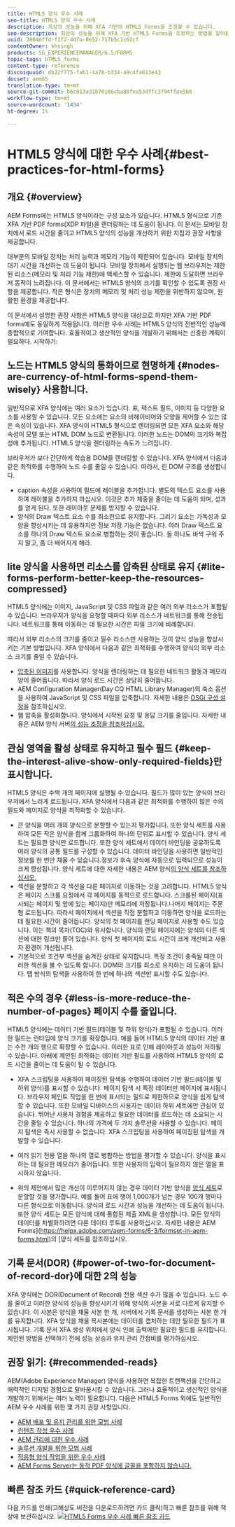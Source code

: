 ```yaml
---
title: HTML5 양식 우수 사례
seo-title: HTML5 양식 우수 사례
description: 최상의 성능을 위해 XFA 기반의 HTML5 Forms을 조정할 수 있습니다.
seo-description: 최상의 성능을 위해 XFA 기반 HTML5 Forms을 조정하는 방법을 알아봅니다.
uuid: 3804effd-f1f2-4d7a-8e52-717b5c1c62cf
contentOwner: khsingh
products: SG_EXPERIENCEMANAGER/6.5/FORMS
topic-tags: hTML5_forms
content-type: reference
discoiquuid: db22f775-fab1-4a78-b334-a9c4fa613e43
docset: aem65
translation-type: tm+mt
source-git-commit: b6c013a31b70166cba80fea53dffc3794ffee5b8
workflow-type: tm+mt
source-wordcount: '1434'
ht-degree: 1%

---
```



# HTML5 양식에 대한 우수 사례{#best-practices-for-html-forms}

## 개요 {#overview}

AEM Forms에는 HTML5 양식이라는 구성 요소가 있습니다. HTML5 형식으로 기존 XFA 기반 PDF forms(XDP 파일)을 렌더링하는 데 도움이 됩니다. 이 문서는 모바일 장치에서 로드 시간을 줄이고 HTML5 양식의 성능을 개선하기 위한 지침과 권장 사항을 제공합니다.

대부분의 모바일 장치는 처리 능력과 메모리 기능이 제한되어 있습니다. 모바일 장치의 대기 시간을 개선하는 데 도움이 됩니다. 모바일 장치에서 실행되는 웹 브라우저는 제한된 리소스(메모리 및 처리 기능 제한)에 액세스할 수 있습니다. 제한에 도달하면 브라우저 동작이 느려집니다. 이 문서에서는 HTML5 양식의 크기를 확인할 수 있도록 권장 사항을 제공합니다. 작은 형식은 장치의 메모리 및 처리 성능 제한을 위반하지 않으며, 원활한 환경을 제공합니다.

이 문서에서 설명한 권장 사항은 HTML5 양식을 대상으로 하지만 XFA 기반 PDF forms에도 동일하게 적용됩니다. 이러한 우수 사례는 HTML5 양식의 전반적인 성능에 종합적으로 기여합니다. 효율적이고 생산적인 양식을 개발하기 위해서는 신중한 계획이 필요하다. 시작하기:

## 노드는 HTML5 양식의 통화이므로 현명하게 {#nodes-are-currency-of-html-forms-spend-them-wisely} 사용합니다.

일반적으로 XFA 양식에는 여러 요소가 있습니다. 표, 텍스트 필드, 이미지 등 다양한 요소를 사용할 수 있습니다. 모든 요소에는 요소의 비헤이비어와 모양을 제어할 수 있는 많은 속성이 있습니다. XFA 양식이 HTML5 형식으로 렌더링되면 모든 XFA 요소와 해당 속성이 모델 또는 HTML DOM 노드로 변환됩니다. 이러한 노드는 DOM의 크기와 복잡성에 추가됩니다. HTML5 양식을 렌더링하는 속도가 느려집니다.

브라우저가 보다 간단하게 학습용 DOM을 렌더링할 수 있습니다. XFA 양식에서 다음과 같은 최적화를 수행하여 노드 수를 줄일 수 있습니다. 따라서, 린 DOM 구조를 생성합니다.

* caption 속성을 사용하여 필드에 레이블을 추가합니다. 별도의 텍스트 요소를 사용하여 레이블을 추가하지 마십시오. 이것은 추가 체중을 줄이는 데 도움이 되며, 성과를 얻게 된다. 또한 레이아웃 문제를 방지할 수 있습니다.
* 양식의 Draw 텍스트 요소 수를 최소한으로 유지합니다. 그리기 요소는 가독성과 모양을 향상시키는 데 유용하지만 정보 저장 기능은 없습니다. 여러 Draw 텍스트 요소를 하나의 Draw 텍스트 요소로 병합하는 것이 좋습니다. 돌 하나도 바싹 구워 주지 말고, 좀 더 배어지게 해라.

## lite 양식을 사용하면 리소스를 압축된 상태로 유지 {#lite-forms-perform-better-keep-the-resources-compressed}

HTML5 양식에는 이미지, JavaScript 및 CSS 파일과 같은 여러 외부 리소스가 포함될 수 있습니다. 브라우저가 양식을 요청할 때마다 외부 리소스가 네트워크를 통해 전송됩니다. 네트워크를 통해 이동하는 데 필요한 시간은 파일 크기에 비례합니다.

따라서 외부 리소스의 크기를 줄이고 필수 리소스만 사용하는 것이 양식 성능을 향상시키는 기본 방법입니다. XFA 양식에서 다음과 같은 최적화를 수행하여 양식의 외부 리소스 크기를 줄일 수 있습니다.

* [압축된 이미지](/help/assets/best-practices-for-optimizing-the-quality-of-your-images.md)를 사용합니다. 양식을 렌더링하는 데 필요한 네트워크 활동과 메모리 양이 줄어듭니다. 따라서 양식 로드 시간은 상당히 줄어듭니다.
* AEM Configuration Manager(Day CQ HTML Library Manager)의 축소 옵션을 사용하여 JavaScript 및 CSS 파일을 압축합니다. 자세한 내용은 [OSGi 구성 설정](/help/sites-deploying/osgi-configuration-settings.md)을 참조하십시오.
* 웹 압축을 활성화합니다. 양식에서 시작된 요청 및 응답 크기를 줄입니다. 자세한 내용은 AEM 양식 서버[의 성능 조정을 참조하십시오.](https://helpx.adobe.com/kr/aem-forms/6-3/performance-tuning-aem-forms.html)

## 관심 영역을 활성 상태로 유지하고 필수 필드 {#keep-the-interest-alive-show-only-required-fields}만 표시합니다.

HTML5 양식은 수백 개의 페이지에 실행될 수 있습니다. 필드가 많이 있는 양식이 브라우저에서 느리게 로드됩니다. XFA 양식에서 다음과 같은 최적화를 수행하여 많은 수의 필드와 페이지로 양식을 최적화할 수 있습니다.

* 큰 양식을 여러 개의 양식으로 분할할 수 있는지 평가합니다. 또한 양식 세트를 사용하여 모든 작은 양식을 함께 그룹화하여 하나의 단위로 표시할 수 있습니다. 양식 세트는 필요한 양식만 로드합니다. 또한 양식 세트에서 데이터 바인딩을 공유하도록 여러 양식의 공통 필드를 구성할 수 있습니다. 데이터 바인딩을 사용하면 일반적인 정보를 한 번만 채울 수 있습니다.정보가 후속 양식에 자동으로 입력되므로 성능이 크게 향상됩니다. 양식 세트에 대한 자세한 내용은 AEM 양식[의 양식 세트를 참조하십시오.](https://helpx.adobe.com/aem-forms/6-3/formset-in-aem-forms.html)
* 섹션을 분할하고 각 섹션을 다른 페이지로 이동하는 것을 고려합니다. HTML5 양식은 페이지 스크롤 요청에서 각 페이지를 동적으로 로드합니다. 스크롤된 페이지(표시되는 페이지 및 앞에 있는 페이지)만 메모리에 저장됩니다.나머지 페이지는 주문형 로드됩니다. 따라서 페이지에서 섹션을 직접 분할하고 이동하면 양식을 로드하는 데 필요한 시간이 줄어듭니다. 양식의 첫 페이지를 랜딩 페이지로 사용할 수도 있습니다. 이는 책의 목차(TOC)와 유사합니다. 양식의 랜딩 페이지에는 양식의 다른 섹션에 대한 링크만 들어 있습니다. 양식 첫 페이지의 로드 시간이 크게 개선되고 사용자 환경이 개선됩니다.
* 기본적으로 조건부 섹션을 숨겨진 상태로 유지합니다. 특정 조건이 충족될 때만 이러한 섹션을 볼 수 있도록 합니다. DOM의 크기를 최소로 유지하는 데 도움이 됩니다. 탭 방식의 탐색을 사용하여 한 번에 하나의 섹션만 표시할 수도 있습니다.

## 적은 수의 경우 {#less-is-more-reduce-the-number-of-pages} 페이지 수를 줄입니다.

HTML5 양식에는 데이터 기반 필드(테이블 및 하위 양식)가 포함될 수 있습니다. 이러한 필드는 런타임에 양식 크기를 확장합니다. 예를 들어 HTML5 양식의 데이터 기반 표는 수천 개의 행으로 확장할 수 있습니다. 이러한 표로 인해 레이아웃과 성능이 저하될 수 있습니다. 아래에 제안된 최적화는 데이터 기반 필드를 사용하여 HTML5 양식의 로드 시간을 줄이는 데 도움이 될 수 있습니다.

* XFA 스크립팅을 사용하여 페이징된 탐색을 수행하여 데이터 기반 필드(테이블 및 하위 양식)를 표시할 수 있습니다. 페이지 탐색 시 특정 데이터만 페이지에 표시됩니다. 브라우저 페인트 작업을 한 번에 표시되는 필드로 제한하므로 양식을 쉽게 탐색할 수 있습니다. 또한 모바일 디바이스의 사용자는 데이터 하위 세트에만 관심이 있습니다. 뛰어난 사용자 경험을 제공하고 필요한 데이터를 로드하는 데 소요되는 시간을 줄일 수 있습니다. 하나의 가격에 두 가지 솔루션을 사용할 수 있습니다.  페이지 탐색은 즉시 사용할 수 없습니다. XFA 스크립팅을 사용하여 페이징된 탐색을 개발할 수 있습니다.

* 여러 읽기 전용 열을 하나의 열로 병합하는 방법을 평가할 수 있습니다. 양식을 표시하는 데 필요한 메모리가 줄어듭니다. 또한 사용자의 입력이 필요하지 않은 열을 표시하지 않습니다.
* 위의 제안에서 많은 개선이 이루어지지 않는 경우 데이터 기반 양식을 [양식 세트](https://helpx.adobe.com/aem-forms/6-3/formset-in-aem-forms.html)로 분할할 것을 평가합니다. 예를 들어 표에 행이 1,000개가 넘는 경우 100개 행마다 다른 형식으로 이동합니다. 양식의 로드 시간과 성능을 개선하는 데 도움이 됩니다.  또한 양식 세트는 모든 양식에 대해 통합된 제출 XML을 생성합니다. 모든 양식의 데이터를 차별화하려면 다른 데이터 루트를 사용하십시오. 자세한 내용은 AEM Forms](https://helpx.adobe.com/aem-forms/6-3/formset-in-aem-forms.html)의 [양식 세트를 참조하십시오.

## 기록 문서(DOR) {#power-of-two-for-document-of-record-dor}에 대한 2의 성능

XFA 양식에는 DOR(Document of Record) 전용 섹션 수가 많을 수 있습니다. 노드 수를 줄이고 이러한 양식의 성능을 향상시키기 위해 양식의 사본을 서로 다르게 유지할 수 있습니다. 이 사본은 양식을 채울 사본 한 개, 서버에서 기록 문서를 생성하는 사본 한 개를 유지합니다. XFA 양식을 채울 복사본에는 데이터를 캡처하는 데만 필요한 필드가 표시됩니다. 기록 문서 XFA 생성 위치에서 양식 인쇄 출력에만 필요한 필드를 유지합니다. 제안된 방법을 선택하기 전에 성능 상승과 유지 관리 간접비를 평가하십시오.

## 권장 읽기: {#recommended-reads}

AEM(Adobe Experience Manager) 양식을 사용하면 복잡한 트랜잭션을 간단하고 매력적인 디지털 경험으로 탈바꿈시킬 수 있습니다. 그러나 효율적이고 생산적인 양식을 개발하기 위해서는 여러 노력이 필요합니다. 다음은 HTML5 Forms 외에도 일반적인 AEM 우수 사례를 위한 몇 가지 권장 사항입니다.

* [AEM 배포 및 유지 관리를 위한 모범 사례](/help/sites-deploying/best-practices.md)
* [컨텐츠 작성 우수 사례](/help/sites-authoring/best-practices.md)
* [AEM 관리에 대한 우수 사례](/help/sites-administering/administer-best-practices.md)
* [솔루션 개발을 위한 모범 사례](/help/sites-developing/best-practices.md)
* [적응형 양식 작업을 위한 우수 사례](/help/forms/using/adaptive-forms-best-practices.md)
* [AEM Forms Server는 동적 PDF 양식에 글꼴을 포함하지 않습니다.](https://helpx.adobe.com/aem-forms/kb/aem-forms-server-does-not-embed-fonts-to-dynamic-pdf-form.html)

## 빠른 참조 카드 {#quick-reference-card}

다음 카드를 인쇄(고해상도 버전을 다운로드하려면 카드 클릭)하고 빠른 참조를 위해 책상에 보관하십시오.
[ ![HTML5 Forms 우수 사례 빠른 참조 카드](do-not-localize/best-practices_reference_card.png)](assets/html5_forms_best_practices_reference_card.pdf)
